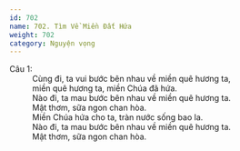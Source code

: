 ```yaml
---
id: 702
name: 702. Tìm Về Miền Đất Hứa
weight: 702
category: Nguyện vọng
---
```

<dl><dt>Câu 1:</dt><dd data-verse="1">Cùng đi, ta vui bước bên nhau về miền quê hương ta, <br/>miền quê hương ta, miền Chúa đã hứa. <br/>Nào đi, ta mau bước bên nhau về miền quê hương ta. <br/>Mật thơm, sữa ngon chan hòa. <br/>Miền Chúa hứa cho ta, tràn nước sống bao la. <br/>Nào đi, ta mau bước bên nhau về miền quê hương ta. <br/>Mật thơm, sữa ngon chan hòa. </dd></dl>
